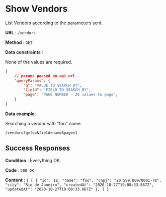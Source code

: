 # Show Vendors

List Vendors according to the parameters sent.

**URL** : `/vendors`

**Method** : `GET`

**Data constraints** : 

None of the values are required.

```json
{
    // params passed on api url
    "queryParams": {
        "q": "VALUE TO SEARCH BY",
        "field": "FIELD TO SEARCH BY",
        "page": "PAGE NUMBER - 20 values to page",
    }
}
```

**Data example**:

Searching a vendor with "foo" name.

`/vendors?q=foo&field=name&page=1`


## Success Responses

**Condition** : Everything OK.

**Code** : `200 OK`

**Content** : `{
    [
        {
            "id": 19,
            "name": "foo",
            "cnpj": "20.599.009/0001-78",
            "city": "Rio de Janeiro",
            "createdAt": "2020-10-27T19:08:33.867Z",
            "updatedAt": "2020-10-27T19:08:33.867Z"
        },
    ]
}`
